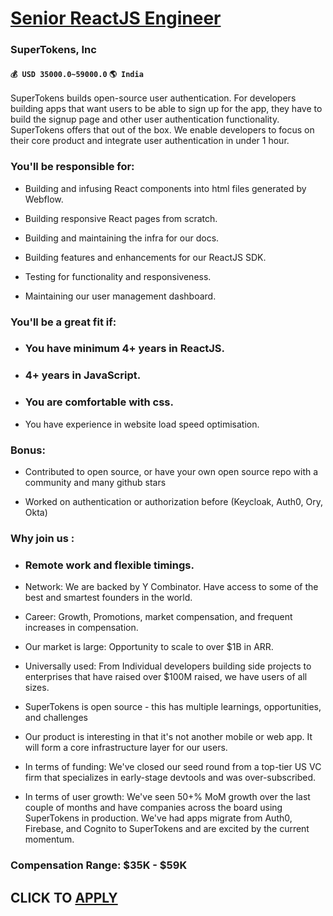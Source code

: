 # [Senior ReactJS Engineer](https://www.remotewlb.com/apply/senior-reactjs-engineer)  
### SuperTokens, Inc  
#### `💰 USD 35000.0~59000.0` `🌎 India`  

SuperTokens builds open-source user authentication. For developers building apps that want users to be able to sign up for the app, they have to build the signup page and other user authentication functionality. SuperTokens offers that out of the box. We enable developers to focus on their core product and integrate user authentication in under 1 hour.

### You'll be responsible for:

  * Building and infusing React components into html files generated by Webflow.

  * Building responsive React pages from scratch.

  * Building and maintaining the infra for our docs.

  * Building features and enhancements for our ReactJS SDK.

  * Testing for functionality and responsiveness.

  * Maintaining our user management dashboard.

### You'll be a great fit if:

  * ### You have minimum 4+ years in ReactJS.

  * ### 4+ years in JavaScript.

  * ### You are comfortable with css.

  * You have experience in website load speed optimisation.

### Bonus:

  * Contributed to open source, or have your own open source repo with a community and many github stars

  * Worked on authentication or authorization before (Keycloak, Auth0, Ory, Okta)

### Why join us :

  * ### Remote work and flexible timings.

  * Network: We are backed by Y Combinator. Have access to some of the best and smartest founders in the world.

  * Career: Growth, Promotions, market compensation, and frequent increases in compensation.

  * Our market is large: Opportunity to scale to over $1B in ARR.

  * Universally used: From Individual developers building side projects to enterprises that have raised over $100M raised, we have users of all sizes.

  * SuperTokens is open source - this has multiple learnings, opportunities, and challenges

  * Our product is interesting in that it's not another mobile or web app. It will form a core infrastructure layer for our users.

  * In terms of funding: We've closed our seed round from a top-tier US VC firm that specializes in early-stage devtools and was over-subscribed.

  * In terms of user growth: We've seen 50+% MoM growth over the last couple of months and have companies across the board using SuperTokens in production. We've had apps migrate from Auth0, Firebase, and Cognito to SuperTokens and are excited by the current momentum.

### Compensation Range: $35K - $59K

  
## CLICK TO [APPLY](https://www.remotewlb.com/apply/senior-reactjs-engineer)

